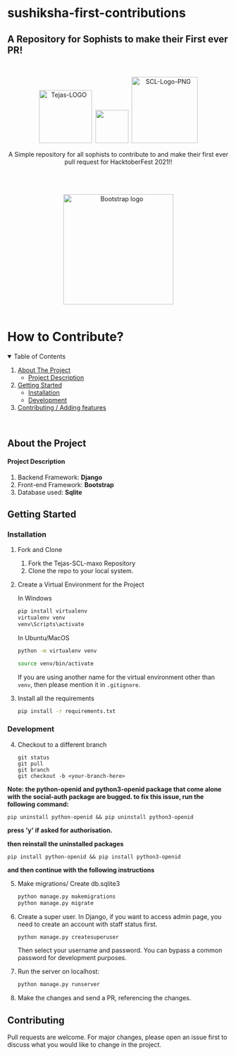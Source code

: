 # sushiksha-first-contributions

## A Repository for Sophists to make their First ever PR!

<br>
<!-- Team Logos --!>

<p align="center">
  <img src="https://i.ibb.co/vPShtZ0/hacktoberfest.png" alt="Tejas-LOGO" height="120px" border="0"/>&nbsp; 
  <img src="https://www.rawshorts.com/freeicons/wp-content/uploads/2017/01/prod-pict-xmark_2.png" height=75px; padding="0px 0px 20px 0px"# style>&nbsp; 
  <img src="https://i.ibb.co/tCp0DL8/sophists-logo-white.png" alt="SCL-Logo-PNG" height="150px" border="0"/>
<!--   <h1 align="center">HacktoberFest 2021 X Sophists</h1> -->

<!-- Heads -->
  <p align="center">
    A Simple repository for all sophists to contribute to and make their first ever pull request for HacktoberFest 2021!!
    <br />
    <br />
    <br />

    
<!-- Logos -->
<br>
<p align="center">
    <a target="blank_" href="https://sushiksha.netlify.app/"><img src="https://i.ibb.co/KKwQXmW/View-Site-button.png" alt="Bootstrap logo" width="250"></a>  
  </a>
<br>
<br>
  
# How to Contribute?

<!-- TABLE OF CONTENTS -->
<details open="open">
  <summary>Table of Contents</summary>
  <ol>
    <li>
      <a href="#about-the-project">About The Project</a>
      <ul>
        <li><a href="#project-description">Project Description</a></li>
      </ul>
    </li>
    <li>
      <a href="#getting-started">Getting Started</a>
      <ul>
        <li><a href="#installation">Installation</a></li>
        <li><a href="#development">Development</a></li>
      </ul>
    </li>
    <li><a href="#contributing">Contributing / Adding features</a></li>
  </ol>
</details>

<br />

<!-- About Project -->

## About the Project

#### Project Description

1. Backend Framework: **Django**
2. Front-end Framework: **Bootstrap**
3. Database used: **Sqlite**

<!-- Getting started -->

## Getting Started

### Installation 

1. Fork and Clone
    <ol>
    <li>Fork the Tejas-SCL-maxo Repository</li>
    <li>Clone the repo to your local system.</li>
    </ol>

2. Create a Virtual Environment for the Project

    In Windows
    ```bash
    pip install virtualenv
    virtualenv venv
    venv\Scripts\activate
    ```

    In Ubuntu/MacOS
    ```bash
    python -m virtualenv venv

    source venv/bin/activate
    ```
   
   If you are using another name for the virtual environment other than `venv`, then please mention it in `.gitignore`.

3. Install all the requirements

    ```bash
    pip install -r requirements.txt
    ```
### Development

4. Checkout to a different branch
     ```git
    git status
    git pull
    git branch
    git checkout -b <your-branch-here>
   
   ```
**Note: the python-openid and python3-openid package that come alone with the social-auth package are bugged.
to fix this issue, run the following command:**

```pip uninstall python-openid && pip uninstall python3-openid```

**press 'y' if asked for authorisation.**

**then reinstall the uninstalled packages**

```pip install python-openid && pip install python3-openid```

**and then continue with the following instructions**


5. Make migrations/ Create db.sqlite3

    ```bash
    python manage.py makemigrations
    python manage.py migrate
    ```

6. Create a super user.
    In Django, if you want to access admin page, you need to create an account with staff status first.
    ```djangotemplate
    python manage.py createsuperuser
    ```
   Then select your username and password. You can bypass a common password for development purposes.
   
7. Run the server on localhost:
    ```bash
    python manage.py runserver
    ```

8. Make the changes and send a PR, referencing the changes.
   

## Contributing
   Pull requests are welcome. For major changes, please open an issue first to discuss what you would like to change in the project.

<br>
<br>
<br>
<br>
